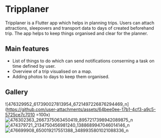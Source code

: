 # Tripplaner

Tripplaner is a Flutter app which helps in planning trips. Users can attach attractions, sleepovers and transport data to days of created beforehand trip. The app helps
to keep things organised and clear for the planner.

## Main features

* List of things to do which can send notifications conserning a task on time defined by user.
* Overview of a trip visualised on a map.
* Adding photos to days to keep them organised.

## Gallery

![476329952_617390027813954_6721497226876294469_n](https://github.com/user-attachments/assets/64bee0ee-17b1-4cf3-a9c5-5725ce7c7010 =100x)
![476302363_2667375063450419_8957217398942089875_n](https://github.com/user-attachments/assets/2f1dc236-11a5-4a57-90a0-bc434aa3e4ad)
![474379721_2134750456981240_1388689947046014146_n](https://github.com/user-attachments/assets/c527f6d4-928b-4dc7-818e-283997b83384)
![476699908_650019217551388_3489935801021088336_n](https://github.com/user-attachments/assets/c0457f56-0827-4072-906f-0595d82a4da6)
